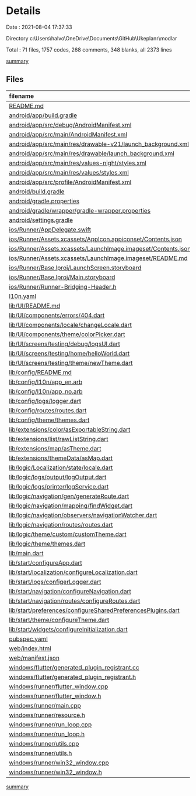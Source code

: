 # Details

Date : 2021-08-04 17:37:33

Directory c:\Users\halvo\OneDrive\Documents\GitHub\Ukeplanr\modlar

Total : 71 files,  1757 codes, 268 comments, 348 blanks, all 2373 lines

[summary](results.md)

## Files
| filename | language | code | comment | blank | total |
| :--- | :--- | ---: | ---: | ---: | ---: |
| [README.md](/README.md) | Markdown | 10 | 0 | 7 | 17 |
| [android/app/build.gradle](/android/app/build.gradle) | Groovy | 46 | 3 | 11 | 60 |
| [android/app/src/debug/AndroidManifest.xml](/android/app/src/debug/AndroidManifest.xml) | XML | 4 | 3 | 1 | 8 |
| [android/app/src/main/AndroidManifest.xml](/android/app/src/main/AndroidManifest.xml) | XML | 30 | 11 | 1 | 42 |
| [android/app/src/main/res/drawable-v21/launch_background.xml](/android/app/src/main/res/drawable-v21/launch_background.xml) | XML | 4 | 7 | 2 | 13 |
| [android/app/src/main/res/drawable/launch_background.xml](/android/app/src/main/res/drawable/launch_background.xml) | XML | 4 | 7 | 2 | 13 |
| [android/app/src/main/res/values-night/styles.xml](/android/app/src/main/res/values-night/styles.xml) | XML | 9 | 9 | 1 | 19 |
| [android/app/src/main/res/values/styles.xml](/android/app/src/main/res/values/styles.xml) | XML | 9 | 9 | 1 | 19 |
| [android/app/src/profile/AndroidManifest.xml](/android/app/src/profile/AndroidManifest.xml) | XML | 4 | 3 | 1 | 8 |
| [android/build.gradle](/android/build.gradle) | Groovy | 27 | 0 | 5 | 32 |
| [android/gradle.properties](/android/gradle.properties) | Properties | 3 | 0 | 1 | 4 |
| [android/gradle/wrapper/gradle-wrapper.properties](/android/gradle/wrapper/gradle-wrapper.properties) | Properties | 5 | 1 | 1 | 7 |
| [android/settings.gradle](/android/settings.gradle) | Groovy | 8 | 0 | 4 | 12 |
| [ios/Runner/AppDelegate.swift](/ios/Runner/AppDelegate.swift) | Swift | 12 | 0 | 2 | 14 |
| [ios/Runner/Assets.xcassets/AppIcon.appiconset/Contents.json](/ios/Runner/Assets.xcassets/AppIcon.appiconset/Contents.json) | JSON | 122 | 0 | 1 | 123 |
| [ios/Runner/Assets.xcassets/LaunchImage.imageset/Contents.json](/ios/Runner/Assets.xcassets/LaunchImage.imageset/Contents.json) | JSON | 23 | 0 | 1 | 24 |
| [ios/Runner/Assets.xcassets/LaunchImage.imageset/README.md](/ios/Runner/Assets.xcassets/LaunchImage.imageset/README.md) | Markdown | 3 | 0 | 2 | 5 |
| [ios/Runner/Base.lproj/LaunchScreen.storyboard](/ios/Runner/Base.lproj/LaunchScreen.storyboard) | XML | 36 | 1 | 1 | 38 |
| [ios/Runner/Base.lproj/Main.storyboard](/ios/Runner/Base.lproj/Main.storyboard) | XML | 25 | 1 | 1 | 27 |
| [ios/Runner/Runner-Bridging-Header.h](/ios/Runner/Runner-Bridging-Header.h) | C++ | 1 | 0 | 1 | 2 |
| [l10n.yaml](/l10n.yaml) | YAML | 3 | 0 | 0 | 3 |
| [lib/UI/README.md](/lib/UI/README.md) | Markdown | 2 | 0 | 0 | 2 |
| [lib/UI/components/errors/404.dart](/lib/UI/components/errors/404.dart) | Dart | 21 | 0 | 4 | 25 |
| [lib/UI/components/locale/changeLocale.dart](/lib/UI/components/locale/changeLocale.dart) | Dart | 30 | 0 | 4 | 34 |
| [lib/UI/components/theme/colorPicker.dart](/lib/UI/components/theme/colorPicker.dart) | Dart | 50 | 0 | 4 | 54 |
| [lib/UI/screens/testing/debug/logsUI.dart](/lib/UI/screens/testing/debug/logsUI.dart) | Dart | 22 | 5 | 5 | 32 |
| [lib/UI/screens/testing/home/helloWorld.dart](/lib/UI/screens/testing/home/helloWorld.dart) | Dart | 30 | 0 | 4 | 34 |
| [lib/UI/screens/testing/theme/newTheme.dart](/lib/UI/screens/testing/theme/newTheme.dart) | Dart | 82 | 2 | 8 | 92 |
| [lib/config/README.md](/lib/config/README.md) | Markdown | 3 | 0 | 0 | 3 |
| [lib/config/l10n/app_en.arb](/lib/config/l10n/app_en.arb) | JSON | 10 | 0 | 2 | 12 |
| [lib/config/l10n/app_no.arb](/lib/config/l10n/app_no.arb) | JSON | 6 | 0 | 2 | 8 |
| [lib/config/logs/logger.dart](/lib/config/logs/logger.dart) | Dart | 14 | 0 | 3 | 17 |
| [lib/config/routes/routes.dart](/lib/config/routes/routes.dart) | Dart | 12 | 0 | 3 | 15 |
| [lib/config/theme/themes.dart](/lib/config/theme/themes.dart) | Dart | 9 | 0 | 2 | 11 |
| [lib/extensions/color/asExportableString.dart](/lib/extensions/color/asExportableString.dart) | Dart | 7 | 0 | 2 | 9 |
| [lib/extensions/list/rawListString.dart](/lib/extensions/list/rawListString.dart) | Dart | 9 | 0 | 1 | 10 |
| [lib/extensions/map/asTheme.dart](/lib/extensions/map/asTheme.dart) | Dart | 10 | 0 | 3 | 13 |
| [lib/extensions/themeData/asMap.dart](/lib/extensions/themeData/asMap.dart) | Dart | 10 | 0 | 3 | 13 |
| [lib/logic/Localization/state/locale.dart](/lib/logic/Localization/state/locale.dart) | Dart | 23 | 1 | 7 | 31 |
| [lib/logic/logs/output/logOutput.dart](/lib/logic/logs/output/logOutput.dart) | Dart | 25 | 2 | 8 | 35 |
| [lib/logic/logs/printer/logService.dart](/lib/logic/logs/printer/logService.dart) | Dart | 12 | 0 | 3 | 15 |
| [lib/logic/navigation/gen/generateRoute.dart](/lib/logic/navigation/gen/generateRoute.dart) | Dart | 36 | 1 | 4 | 41 |
| [lib/logic/navigation/mapping/findWidget.dart](/lib/logic/navigation/mapping/findWidget.dart) | Dart | 12 | 0 | 3 | 15 |
| [lib/logic/navigation/observers/navigationWatcher.dart](/lib/logic/navigation/observers/navigationWatcher.dart) | Dart | 12 | 1 | 6 | 19 |
| [lib/logic/navigation/routes/routes.dart](/lib/logic/navigation/routes/routes.dart) | Dart | 8 | 0 | 4 | 12 |
| [lib/logic/theme/custom/customTheme.dart](/lib/logic/theme/custom/customTheme.dart) | Dart | 10 | 3 | 3 | 16 |
| [lib/logic/theme/themes.dart](/lib/logic/theme/themes.dart) | Dart | 62 | 3 | 13 | 78 |
| [lib/main.dart](/lib/main.dart) | Dart | 44 | 24 | 7 | 75 |
| [lib/start/configureApp.dart](/lib/start/configureApp.dart) | Dart | 14 | 0 | 2 | 16 |
| [lib/start/localization/configureLocalization.dart](/lib/start/localization/configureLocalization.dart) | Dart | 42 | 0 | 5 | 47 |
| [lib/start/logs/configerLogger.dart](/lib/start/logs/configerLogger.dart) | Dart | 40 | 2 | 3 | 45 |
| [lib/start/navigation/configureNavigation.dart](/lib/start/navigation/configureNavigation.dart) | Dart | 26 | 0 | 3 | 29 |
| [lib/start/navigation/routes/configureRoutes.dart](/lib/start/navigation/routes/configureRoutes.dart) | Dart | 25 | 0 | 3 | 28 |
| [lib/start/preferences/configureSharedPreferencesPlugins.dart](/lib/start/preferences/configureSharedPreferencesPlugins.dart) | Dart | 22 | 2 | 3 | 27 |
| [lib/start/theme/configureTheme.dart](/lib/start/theme/configureTheme.dart) | Dart | 62 | 15 | 5 | 82 |
| [lib/start/widgets/configureInitialization.dart](/lib/start/widgets/configureInitialization.dart) | Dart | 14 | 0 | 3 | 17 |
| [pubspec.yaml](/pubspec.yaml) | YAML | 21 | 45 | 8 | 74 |
| [web/index.html](/web/index.html) | HTML | 26 | 15 | 5 | 46 |
| [web/manifest.json](/web/manifest.json) | JSON | 23 | 0 | 1 | 24 |
| [windows/flutter/generated_plugin_registrant.cc](/windows/flutter/generated_plugin_registrant.cc) | C++ | 3 | 3 | 4 | 10 |
| [windows/flutter/generated_plugin_registrant.h](/windows/flutter/generated_plugin_registrant.h) | C++ | 5 | 4 | 5 | 14 |
| [windows/runner/flutter_window.cpp](/windows/runner/flutter_window.cpp) | C++ | 48 | 4 | 13 | 65 |
| [windows/runner/flutter_window.h](/windows/runner/flutter_window.h) | C++ | 23 | 7 | 10 | 40 |
| [windows/runner/main.cpp](/windows/runner/main.cpp) | C++ | 28 | 4 | 11 | 43 |
| [windows/runner/resource.h](/windows/runner/resource.h) | C++ | 9 | 6 | 2 | 17 |
| [windows/runner/run_loop.cpp](/windows/runner/run_loop.cpp) | C++ | 53 | 5 | 9 | 67 |
| [windows/runner/run_loop.h](/windows/runner/run_loop.h) | C++ | 22 | 7 | 12 | 41 |
| [windows/runner/utils.cpp](/windows/runner/utils.cpp) | C++ | 53 | 2 | 10 | 65 |
| [windows/runner/utils.h](/windows/runner/utils.h) | C++ | 8 | 6 | 6 | 20 |
| [windows/runner/win32_window.cpp](/windows/runner/win32_window.cpp) | C++ | 183 | 15 | 48 | 246 |
| [windows/runner/win32_window.h](/windows/runner/win32_window.h) | C++ | 48 | 29 | 22 | 99 |

[summary](results.md)